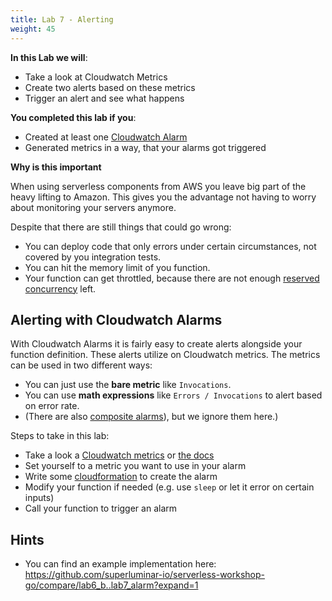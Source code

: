 ```yaml
---
title: Lab 7 - Alerting
weight: 45
---
```


**In this Lab we will**:

- Take a look at Cloudwatch Metrics 
- Create two alerts based on these metrics
- Trigger an alert and see what happens

**You completed this lab if you**:

- Created at least one [Cloudwatch Alarm](https://docs.aws.amazon.com/AWSCloudFormation/latest/UserGuide/aws-properties-cw-alarm.html)
- Generated metrics in a way, that your alarms got triggered

**Why is this important**

When using serverless components from AWS you leave big part of the heavy lifting to Amazon. 
This gives you the advantage not having to worry about monitoring your servers anymore.

Despite that there are still things that could go wrong:

- You can deploy code that only errors under certain circumstances, not covered by you integration tests.
- You can hit the memory limit of you function.
- Your function can get throttled, because there are not enough 
[reserved concurrency](https://docs.aws.amazon.com/lambda/latest/dg/configuration-concurrency.html) left. 

## Alerting with Cloudwatch Alarms

With Cloudwatch Alarms it is fairly easy to create alerts alongside your function definition. These alerts utilize 
on Cloudwatch metrics. The metrics can be used in two different ways:

- You can just use the **bare metric** like `Invocations`.
- You can use **math expressions** like `Errors / Invocations` to alert based on error rate.
- (There are also [composite alarms](https://docs.aws.amazon.com/AmazonCloudWatch/latest/monitoring/AlarmThatSendsEmail.html)), but we ignore them here.)

Steps to take in this lab:

- Take a look a [Cloudwatch metrics](https://eu-central-1.console.aws.amazon.com/cloudwatch/home?region=eu-central-1#metricsV2:graph=~()) 
or [the docs](https://docs.aws.amazon.com/lambda/latest/dg/monitoring-metrics.html)
- Set yourself to a metric you want to use in your alarm
- Write some [cloudformation](https://docs.aws.amazon.com/AWSCloudFormation/latest/UserGuide/aws-properties-cw-alarm.html) to create the alarm
- Modify your function if needed (e.g. use `sleep` or let it error on certain inputs)
- Call your function to trigger an alarm

## Hints

- You can find an example implementation here: https://github.com/superluminar-io/serverless-workshop-go/compare/lab6_b..lab7_alarm?expand=1
